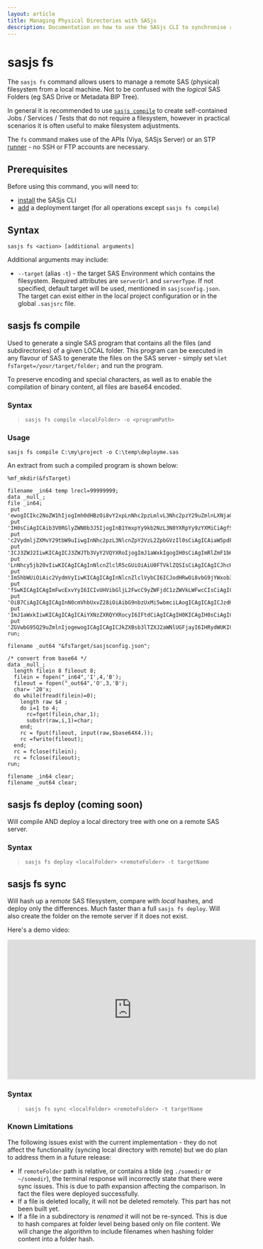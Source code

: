 ```yaml
---
layout: article
title: Managing Physical Directories with SASjs
description: Documentation on how to use the SASjs CLI to synchronise and manage remote filesystems
---
```


# sasjs fs

The `sasjs fs` command allows users to manage a remote SAS (physical) filesystem from a local machine.  Not to be confused with the _logical_ SAS Folders (eg SAS Drive or Metadata BIP Tree).

In general it is recommended to use [`sasjs compile`](/compile) to create self-contained Jobs / Services / Tests that do not require a filesystem, however in practical scenarios it is often useful to make filesystem adjustments.

The `fs` command makes use of the APIs (Viya, SASjs Server) or an STP [runner](/runner) - no SSH or FTP accounts are necessary.

## Prerequisites

Before using this command, you will need to:

- [install](/installation) the SASjs CLI
- [add](/add) a deployment target (for all operations except `sasjs fs compile`)

## Syntax

```
sasjs fs <action> [additional arguments]
```

Additional arguments may include:

- `--target` (alias `-t`) - the target SAS Environment which contains the filesystem.  Required attributes are `serverUrl` and `serverType`.  If not specified, default target will be used, mentioned in `sasjsconfig.json`. The target can exist either in the local project configuration or in the global `.sasjsrc` file.

## sasjs fs compile 

Used to generate a single SAS program that contains all the files (and subdirectories) of a given LOCAL folder.  This program can be executed in any flavour of SAS to generate the files on the SAS server - simply set `%let fsTarget=/your/target/folder;` and run the program.

To preserve encoding and special characters, as well as to enable the compilation of binary content, all files are base64 encoded.


### Syntax

> `sasjs fs compile <localFolder> -o <programPath>`

### Usage

```
sasjs fs compile C:\my\project -o C:\temp\deployme.sas
```

An extract from such a compiled program is shown below:

```
%mf_mkdir(&fsTarget)

filename _in64 temp lrecl=99999999;
data _null_;
file _in64;
 put 'ewogICIkc2NoZW1hIjogImh0dHBzOi8vY2xpLnNhc2pzLmlvL3Nhc2pzY29uZmlnLXNjaGVtYS5qc29uIiwKICAiZG9jQ29uZmlnIjogewogICAgImVuYWJsZUxpbmVhZ2UiOiB0cnVlLAogICAgImRveHlDb250ZW50IjogewogICAgICAicmVhZE1lIjogIi4uLy4uL1JFQURNRS5tZCIKICAg'@;
 put 'IH0sCiAgICAib3V0RGlyZWN0b3J5IjogInB1YmxpYy9kb2NzL3N0YXRpYy9zYXMiCiAgfSwKICAibWFjcm9Gb2xkZXJzIjogWyJzYXNqcy9tYWNyb3MiXSwKICAicHJvZ3JhbUZvbGRlcnMiOiBbXSwKICAic2VydmljZUNvbmZpZyI6IHsKICAgICJzZXJ2aWNlRm9sZGVycyI6IFsic2FzanMv'@;
 put 'c2VydmljZXMvY29tbW9uIiwgInNhc2pzL3NlcnZpY2VzL2ZpbGVzIl0sCiAgICAiaW5pdFByb2dyYW0iOiAic2FzanMvc2VydmljZXMvc2VydmljZWluaXQuc2FzIgogIH0sCiAgInN0cmVhbUNvbmZpZyI6IHsKICAgICJzdHJlYW1XZWIiOiB0cnVlLAogICAgInN0cmVhbVdlYkZvbGRlciI6'@;
 put 'ICJ3ZWJ2IiwKICAgICJ3ZWJTb3VyY2VQYXRoIjogImJ1aWxkIgogIH0sCiAgImRlZmF1bHRUYXJnZXQiOiAidml5YSIsCiAgInRhcmdldHMiOiBbCiAgICB7CiAgICAgICJuYW1lIjogInZpeWEiLAogICAgICAic2VydmVyVXJsIjogImh0dHBzOi8vYXp1cmV1c2UwMTEwNTkubXktdHJpYWxz'@;
 put 'LnNhcy5jb20vIiwKICAgICAgInNlcnZlclR5cGUiOiAiU0FTVklZQSIsCiAgICAgICJhcHBMb2MiOiAiL1B1YmxpYy9hcHAvcmVhY3Qtc2VlZC1hcHAiLAogICAgICAiY29udGV4dE5hbWUiOiAiU0FTIEpvYiBFeGVjdXRpb24gY29tcHV0ZSBjb250ZXh0IgogICAgfSwKICAgIHsKICAgICAg'@;
 put 'Im5hbWUiOiAic2VydmVyIiwKICAgICAgInNlcnZlclVybCI6ICJodHRwOi8vbG9jYWxob3N0OjUwMDAiLAogICAgICAic2VydmVyVHlwZSI6ICJTQVNKUyIsCiAgICAgICJodHRwc0FnZW50T3B0aW9ucyI6IHsKICAgICAgICAiYWxsb3dJbnNlY3VyZVJlcXVlc3RzIjogZmFsc2UKICAgICAg'@;
 put 'fSwKICAgICAgImFwcExvYyI6ICIvUHVibGljL2FwcC9yZWFjdC1zZWVkLWFwcCIsCiAgICAgICJkZXBsb3lDb25maWciOiB7CiAgICAgICAgImRlcGxveVNlcnZpY2VQYWNrIjogdHJ1ZSwKICAgICAgICAiZGVwbG95U2NyaXB0cyI6IFtdCiAgICAgIH0sCiAgICAgICJzdHJlYW1Db25maWci'@;
 put 'OiB7CiAgICAgICAgInN0cmVhbUxvZ28iOiAibG9nbzUxMi5wbmciLAogICAgICAgICJzdHJlYW1TZXJ2aWNlTmFtZSI6ICJSZWFjdCIsCiAgICAgICAgInN0cmVhbVdlYiI6IHRydWUsCiAgICAgICAgInN0cmVhbVdlYkZvbGRlciI6ICJ3ZWIiLAogICAgICAgICJ3ZWJTb3VyY2VQYXRoIjog'@;
 put 'ImJ1aWxkIiwKICAgICAgICAiYXNzZXRQYXRocyI6IFtdCiAgICAgIH0KICAgIH0sCiAgICB7CiAgICAgICJuYW1lIjogInNhczkiLAogICAgICAic2VydmVyVHlwZSI6ICJTQVM5IiwKICAgICAgImFwcExvYyI6ICIvU2hhcmVkIERhdGEvc2FzanMvcmVhY3Qtc2VlZC1hcHAiLAogICAgICAi'@;
 put 'ZGVwbG95Q29uZmlnIjogewogICAgICAgICJkZXBsb3lTZXJ2aWNlUGFjayI6IHRydWUKICAgICAgfSwKICAgICAgInNlcnZlck5hbWUiOiAiU0FTQXBwIiwKICAgICAgInJlcG9zaXRvcnlOYW1lIjogIkZvdW5kYXRpb24iCiAgICB9CiAgXQp9Cg==';
run;

filename _out64 "&fsTarget/sasjsconfig.json";

/* convert from base64 */
data _null_;
  length filein 8 fileout 8;
  filein = fopen("_in64",'I',4,'B');
  fileout = fopen("_out64",'O',3,'B');
  char= '20'x;
  do while(fread(filein)=0);
    length raw $4 ;
    do i=1 to 4;
      rc=fget(filein,char,1);
      substr(raw,i,1)=char;
    end;
    rc = fput(fileout, input(raw,$base64X4.));
    rc =fwrite(fileout);
  end;
  rc = fclose(filein);
  rc = fclose(fileout);
run;

filename _in64 clear;
filename _out64 clear;
```

## sasjs fs deploy (coming soon)

Will compile AND deploy a local directory tree with one on a remote SAS server.

### Syntax

> `sasjs fs deploy <localFolder> <remoteFolder> -t targetName`


## sasjs fs sync 

Will hash up a _remote_ SAS filesystem, compare with _local_ hashes, and deploy only the differences.  Much faster than a full `sasjs fs deploy`.  Will also create the folder on the remote server if it does not exist.

Here's a demo video:

<iframe width="560" height="315" src="https://www.youtube.com/embed/HjUpGGCpx_M" title="YouTube video player" frameborder="0" allow="accelerometer; autoplay; clipboard-write; encrypted-media; gyroscope; picture-in-picture" allowfullscreen></iframe>


### Syntax

> `sasjs fs sync <localFolder> <remoteFolder> -t targetName`

### Known Limitations

The following issues exist with the current implementation - they do not affect the functionality (syncing local directory with remote) but we do plan to address them in a future release:

* If `remoteFolder` path is relative, or contains a tilde (eg `./somedir` or `~/somedir`), the terminal response will incorrectly state that there were sync issues.  This is due to path expansion affecting the comparison.  In fact the files were deployed successfully.
* If a file is deleted locally, it will not be deleted remotely.  This part has not been built yet.
* If a file in a subdirectory is _renamed_ it will not be re-synced.  This is due to hash compares at folder level being based only on file content.  We will change the algorithm to include filenames when hashing folder content into a folder hash.


